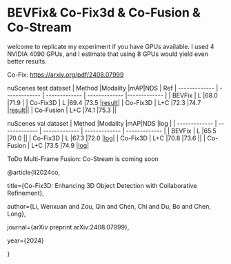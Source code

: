 # BEVFix& Co-Fix3d & Co-Fusion & Co-Stream

welcome to replicate my experiment if you have GPUs available. I used 4 NVIDIA 4090 GPUs, and I estimate that using 8 GPUs would yield even better results.

Co-Fix: https://arxiv.org/pdf/2408.07999


nuScenes test dataset 
| Method |Modality |mAP|NDS | Ref
| ------------- | ------------- | ------------- | ------------- |------------- |
| BEVFix  | L  |68.0  |71.9 |
| Co-Fix3D  | L  |69.4  |73.5 |[result](https://evalai.s3.amazonaws.com/media/submission_files/submission_481792/75e2db36-512e-49e3-9499-c0c6fd0f613f.json)|
| Co-Fix3D  | L+C  |72.3  |74.7  |[result](https://evalai.s3.amazonaws.com/media/submission_files/submission_482475/b8eb0314-2419-4533-b2d7-b006c35faf3e.json)||
| Co-Fusion  | L+C  |74.1  |75.3  ||


nuScenes val dataset 
| Method |Modality |mAP|NDS |log |
| ------------- | ------------- | ------------- | ------------- | ------------- |
| BEVFix  | L  |65.5  |70.0 ||
| Co-Fix3D  | L  |67.3  |72.0 |[log](https://drive.google.com/file/d/1awhWDqwUsKc08f3_4F874YV1brpC9S3k/view?usp=drive_link)|
| Co-Fix3D  | L+C  |70.8  |73.6  ||
| Co-Fusion  | L+C  |73.5  |74.9  |[log](https://drive.google.com/file/d/1gdrjTm1l7gUpTvee13XJtB-YXp52makT/view?usp=drive_link)|

ToDo Multi-Frame Fusion: Co-Stream is coming soon

@article{li2024co,

  title={Co-Fix3D: Enhancing 3D Object Detection with Collaborative Refinement},
  
  author={Li, Wenxuan and Zou, Qin and Chen, Chi and Du, Bo and Chen, Long},
  
  journal={arXiv preprint arXiv:2408.07999},
  
  year={2024}
  
}
